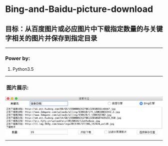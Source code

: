 # Bing-and-Baidu-picture-download

## 目标：从百度图片或必应图片中下载指定数量的与关键字相关的图片并保存到指定目录

---
### Power by:
1. Python3.5

---
###  图片展示:<br>
![1](https://github.com/Dengqlbq/Bing-and-Baidu-picture-download/raw/master/1.png)

---
